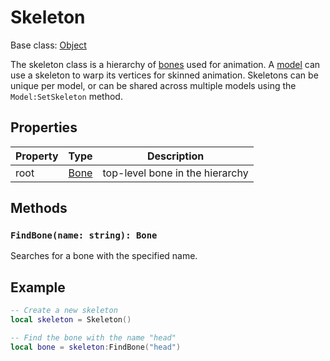 # Skeleton

Base class: [Object](Object.md)

The skeleton class is a hierarchy of [bones](Bone.md) used for animation. A [model](Model.md) can use a skeleton to warp its vertices for skinned animation. Skeletons can be unique per model, or can be shared across multiple models using the `Model:SetSkeleton` method.

## Properties

| Property | Type | Description |
|---|---|---|
| root | [Bone](Bone.md) | top-level bone in the hierarchy |

## Methods

### `FindBone(name: string): Bone`
Searches for a bone with the specified name.

## Example

```lua
-- Create a new skeleton
local skeleton = Skeleton()

-- Find the bone with the name "head"
local bone = skeleton:FindBone("head")
```